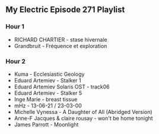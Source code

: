## My Electric Episode 271 Playlist

### Hour 1

* RICHARD CHARTIER - stase hivernale
* Grandbruit - Fréquence et exploration

### Hour 2

* Kuma - Ecclesiastic Geology
* Eduard Artemiev - Stalker 1
* Eduard Artemiev Solaris OST - track06
* Eduard Artemiev - Stalker 5
* Inge Marie - breast tissue
* mHz - 13-06-21 / 23-03-00
* Michelle Vynessa - A Daughter of All (Abridged Version)
* Anne-F Jacques & claire rousay - won't be home tonight
* James Parrott - Moonlight
